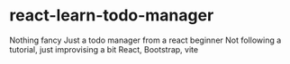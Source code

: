 # react-learn-todo-manager

Nothing fancy
Just a todo manager from a react beginner
Not following a tutorial, just improvising a bit
React, Bootstrap, vite
